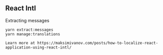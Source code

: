 ## React Intl
Extracting messages
```
yarn extract:messages
yarn manage:translations

Learn more at https://maksimivanov.com/posts/how-to-localize-react-application-using-react-intl/
```

<br />
